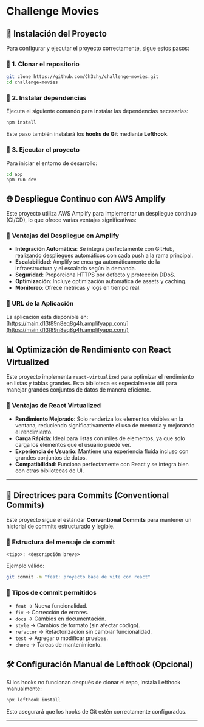 # Challenge Movies

## 🚀 Instalación del Proyecto

Para configurar y ejecutar el proyecto correctamente, sigue estos pasos:

### 📌 1. Clonar el repositorio

```sh
git clone https://github.com/Ch3chy/challenge-movies.git
cd challenge-movies
```

### 📌 2. Instalar dependencias

Ejecuta el siguiente comando para instalar las dependencias necesarias:

```sh
npm install
```

Este paso también instalará los **hooks de Git** mediante **Lefthook**.

### 📌 3. Ejecutar el proyecto

Para iniciar el entorno de desarrollo:

```sh
cd app
npm run dev
```

## 🌐 Despliegue Continuo con AWS Amplify

Este proyecto utiliza AWS Amplify para implementar un despliegue continuo (CI/CD), lo que ofrece varias ventajas significativas:

### 📌 Ventajas del Despliegue en Amplify

- **Integración Automática**: Se integra perfectamente con GitHub, realizando despliegues automáticos con cada push a la rama principal.
- **Escalabilidad**: Amplify se encarga automáticamente de la infraestructura y el escalado según la demanda.
- **Seguridad**: Proporciona HTTPS por defecto y protección DDoS.
- **Optimización**: Incluye optimización automática de assets y caching.
- **Monitoreo**: Ofrece métricas y logs en tiempo real.

### 📌 URL de la Aplicación

La aplicación está disponible en: [https://main.d13t89n8eq8g4h.amplifyapp.com/](https://main.d13t89n8eq8g4h.amplifyapp.com/)

## 📊 Optimización de Rendimiento con React Virtualized

Este proyecto implementa `react-virtualized` para optimizar el rendimiento en listas y tablas grandes. Esta biblioteca es especialmente útil para manejar grandes conjuntos de datos de manera eficiente.

### 📌 Ventajas de React Virtualized

- **Rendimiento Mejorado**: Solo renderiza los elementos visibles en la ventana, reduciendo significativamente el uso de memoria y mejorando el rendimiento.
- **Carga Rápida**: Ideal para listas con miles de elementos, ya que solo carga los elementos que el usuario puede ver.
- **Experiencia de Usuario**: Mantiene una experiencia fluida incluso con grandes conjuntos de datos.
- **Compatibilidad**: Funciona perfectamente con React y se integra bien con otras bibliotecas de UI.

---

## 📖 Directrices para Commits (Conventional Commits)

Este proyecto sigue el estándar **Conventional Commits** para mantener un historial de commits estructurado y legible.

### 📌 Estructura del mensaje de commit

```
<tipo>: <descripción breve>
```

Ejemplo válido:

```sh
git commit -m "feat: proyecto base de vite con react"
```

### 📌 Tipos de commit permitidos

- `feat` → Nueva funcionalidad.
- `fix` → Corrección de errores.
- `docs` → Cambios en documentación.
- `style` → Cambios de formato (sin afectar código).
- `refactor` → Refactorización sin cambiar funcionalidad.
- `test` → Agregar o modificar pruebas.
- `chore` → Tareas de mantenimiento.

## 🛠 Configuración Manual de Lefthook (Opcional)

Si los hooks no funcionan después de clonar el repo, instala Lefthook manualmente:

```sh
npx lefthook install
```

Esto asegurará que los hooks de Git estén correctamente configurados.

---
